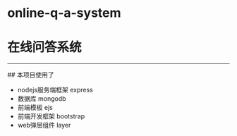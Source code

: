 # online-q-a-system
# 在线问答系统
 <hr>
  ## 本项目使用了
 <ul>
   <li>nodejs服务端框架 express</li>
   <li>数据库 mongodb</li>
   <li>前端模板 ejs</li>
   <li>前端开发框架 bootstrap</li>
   <li>web弹层组件 layer</li>
 </ul>
